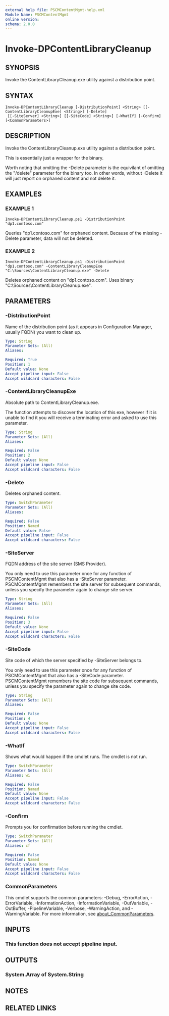 ```yaml
---
external help file: PSCMContentMgmt-help.xml
Module Name: PSCMContentMgmt
online version:
schema: 2.0.0
---
```


# Invoke-DPContentLibraryCleanup

## SYNOPSIS
Invoke the ContentLibraryCleanup.exe utility against a distribution point.

## SYNTAX

```
Invoke-DPContentLibraryCleanup [-DistributionPoint] <String> [[-ContentLibraryCleanupExe] <String>] [-Delete]
 [[-SiteServer] <String>] [[-SiteCode] <String>] [-WhatIf] [-Confirm] [<CommonParameters>]
```

## DESCRIPTION
Invoke the ContentLibraryCleanup.exe utility against a distribution point.

This is essentially just a wrapper for the binary.

Worth noting that omitting the -Delete parameter is the equivilant of omitting the "/delete" parameter for the binary too.
In other words, without -Delete it will just report on orphaned content and not delete it.

## EXAMPLES

### EXAMPLE 1
```
Invoke-DPContentLibraryCleanup.ps1 -DistributionPoint "dp1.contoso.com"
```

Queries "dp1.contoso.com" for orphaned content.
Because of the missing -Delete parameter, data will not be deleted.

### EXAMPLE 2
```
Invoke-DPContentLibraryCleanup.ps1 -DistributionPoint "dp1.contoso.com" -ContentLibraryCleanupExe "C:\Sources\ContentLibraryCleanup.exe" -Delete
```

Deletes orphaned content on "dp1.contoso.com".
Uses binary "C:\Sources\ContentLibraryCleanup.exe".

## PARAMETERS

### -DistributionPoint
Name of the distribution point (as it appears in Configuration Manager, usually FQDN) you want to clean up.

```yaml
Type: String
Parameter Sets: (All)
Aliases:

Required: True
Position: 1
Default value: None
Accept pipeline input: False
Accept wildcard characters: False
```

### -ContentLibraryCleanupExe
Absolute path to ContentLibraryCleanup.exe.

The function attempts to discover the location of this exe, however if it is unable to find it you will receive a terminating error and asked to use this parameter.

```yaml
Type: String
Parameter Sets: (All)
Aliases:

Required: False
Position: 2
Default value: None
Accept pipeline input: False
Accept wildcard characters: False
```

### -Delete
Deletes orphaned content.

```yaml
Type: SwitchParameter
Parameter Sets: (All)
Aliases:

Required: False
Position: Named
Default value: False
Accept pipeline input: False
Accept wildcard characters: False
```

### -SiteServer
FQDN address of the site server (SMS Provider). 

You only need to use this parameter once for any function of PSCMContentMgmt that also has a -SiteServer parameter.
PSCMContentMgmt remembers the site server for subsequent commands, unless you specify the parameter again to change site server.

```yaml
Type: String
Parameter Sets: (All)
Aliases:

Required: False
Position: 3
Default value: None
Accept pipeline input: False
Accept wildcard characters: False
```

### -SiteCode
Site code of which the server specified by -SiteServer belongs to.

You only need to use this parameter once for any function of PSCMContentMgmt that also has a -SiteCode parameter.
PSCMContentMgmt remembers the site code for subsequent commands, unless you specify the parameter again to change site code.

```yaml
Type: String
Parameter Sets: (All)
Aliases:

Required: False
Position: 4
Default value: None
Accept pipeline input: False
Accept wildcard characters: False
```

### -WhatIf
Shows what would happen if the cmdlet runs.
The cmdlet is not run.

```yaml
Type: SwitchParameter
Parameter Sets: (All)
Aliases: wi

Required: False
Position: Named
Default value: None
Accept pipeline input: False
Accept wildcard characters: False
```

### -Confirm
Prompts you for confirmation before running the cmdlet.

```yaml
Type: SwitchParameter
Parameter Sets: (All)
Aliases: cf

Required: False
Position: Named
Default value: None
Accept pipeline input: False
Accept wildcard characters: False
```

### CommonParameters
This cmdlet supports the common parameters: -Debug, -ErrorAction, -ErrorVariable, -InformationAction, -InformationVariable, -OutVariable, -OutBuffer, -PipelineVariable, -Verbose, -WarningAction, and -WarningVariable. For more information, see [about_CommonParameters](http://go.microsoft.com/fwlink/?LinkID=113216).

## INPUTS

### This function does not accept pipeline input.
## OUTPUTS

### System.Array of System.String
## NOTES

## RELATED LINKS
